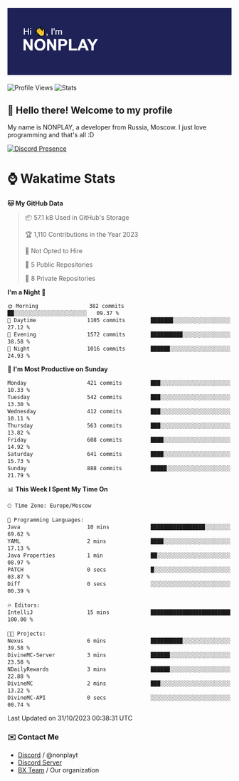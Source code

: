 ![Discord Presence](./header.png)
<br></br>
![Profile Views](https://komarev.com/ghpvc/?username=NONPLAYT&color=blue&style=for-the-badge)
![Stats](https://img.shields.io/badge/0%25-OPTIMIZED-orange?style=for-the-badge)


## :wave: Hello there! Welcome to my profile

My name is NONPLAY, a developer from Russia, Moscow. I just love programming and that's all :D

[![Discord Presence](https://lanyard.cnrad.dev/api/597087584090587177?showDisplayName=true)](https://discord.com/users/597087584090587177) 

# ⌚ Wakatime Stats

<!--START_SECTION:waka-->
**🐱 My GitHub Data** 

> 📦 57.1 kB Used in GitHub's Storage 
 > 
> 🏆 1,110 Contributions in the Year 2023
 > 
> 🚫 Not Opted to Hire
 > 
> 📜 5 Public Repositories 
 > 
> 🔑 8 Private Repositories 
 > 
**I'm a Night 🦉** 

```text
🌞 Morning                382 commits         ██░░░░░░░░░░░░░░░░░░░░░░░   09.37 % 
🌆 Daytime                1105 commits        ███████░░░░░░░░░░░░░░░░░░   27.12 % 
🌃 Evening                1572 commits        ██████████░░░░░░░░░░░░░░░   38.58 % 
🌙 Night                  1016 commits        ██████░░░░░░░░░░░░░░░░░░░   24.93 % 
```
📅 **I'm Most Productive on Sunday** 

```text
Monday                   421 commits         ███░░░░░░░░░░░░░░░░░░░░░░   10.33 % 
Tuesday                  542 commits         ███░░░░░░░░░░░░░░░░░░░░░░   13.30 % 
Wednesday                412 commits         ███░░░░░░░░░░░░░░░░░░░░░░   10.11 % 
Thursday                 563 commits         ███░░░░░░░░░░░░░░░░░░░░░░   13.82 % 
Friday                   608 commits         ████░░░░░░░░░░░░░░░░░░░░░   14.92 % 
Saturday                 641 commits         ████░░░░░░░░░░░░░░░░░░░░░   15.73 % 
Sunday                   888 commits         █████░░░░░░░░░░░░░░░░░░░░   21.79 % 
```


📊 **This Week I Spent My Time On** 

```text
🕑︎ Time Zone: Europe/Moscow

💬 Programming Languages: 
Java                     10 mins             █████████████████░░░░░░░░   69.62 % 
YAML                     2 mins              ████░░░░░░░░░░░░░░░░░░░░░   17.13 % 
Java Properties          1 min               ██░░░░░░░░░░░░░░░░░░░░░░░   08.97 % 
PATCH                    0 secs              █░░░░░░░░░░░░░░░░░░░░░░░░   03.87 % 
Diff                     0 secs              ░░░░░░░░░░░░░░░░░░░░░░░░░   00.39 % 

🔥 Editors: 
IntelliJ                 15 mins             █████████████████████████   100.00 % 

🐱‍💻 Projects: 
Nexus                    6 mins              ██████████░░░░░░░░░░░░░░░   39.58 % 
DivineMC-Server          3 mins              ██████░░░░░░░░░░░░░░░░░░░   23.58 % 
NDailyRewards            3 mins              ██████░░░░░░░░░░░░░░░░░░░   22.88 % 
DivineMC                 2 mins              ███░░░░░░░░░░░░░░░░░░░░░░   13.22 % 
DivineMC-API             0 secs              ░░░░░░░░░░░░░░░░░░░░░░░░░   00.74 % 
```


 Last Updated on 31/10/2023 00:38:31 UTC
<!--END_SECTION:waka-->

### ✉️ Contact Me

- [Discord](https://discord.com/users/597087584090587177) / @nonplayt
- [Discord Server](https://discord.gg/p7cxhw7E2M)
- [BX Team](https://github.com/BX-Team) / Our organization

